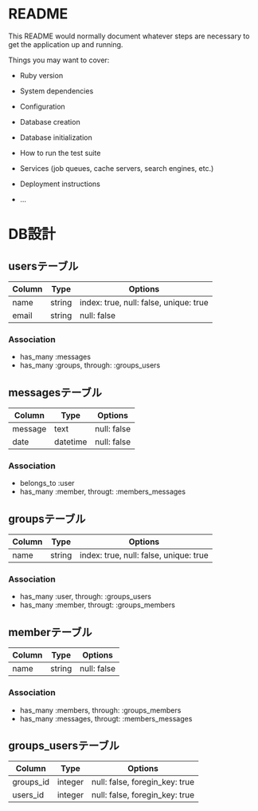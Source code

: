 # README

This README would normally document whatever steps are necessary to get the
application up and running.

Things you may want to cover:

* Ruby version

* System dependencies

* Configuration

* Database creation

* Database initialization

* How to run the test suite

* Services (job queues, cache servers, search engines, etc.)

* Deployment instructions

* ...

# DB設計

## usersテーブル

|Column|Type|Options|
|------|----|-------|
|name|string|index: true, null: false, unique: true|
|email|string|null: false|

### Association
- has_many :messages
- has_many :groups, through: :groups_users

## messagesテーブル

|Column|Type|Options|
|------|----|-------|
|message|text|null: false|
|date|datetime|null: false|

### Association
- belongs_to :user
- has_many :member, througt: :members_messages

## groupsテーブル

|Column|Type|Options|
|------|----|-------|
|name|string|index: true, null: false, unique: true|

### Association
- has_many :user, through: :groups_users
- has_many :member, througt: :groups_members

## memberテーブル

|Column|Type|Options|
|------|----|-------|
|name|string|null: false|

### Association
- has_many :members, through: :groups_members
- has_many :messages, througt: :members_messages

## groups_usersテーブル

|Column|Type|Options|
|------|----|-------|
|groups_id|integer|null: false, foregin_key: true|
|users_id|integer|null: false, foregin_key: true|
